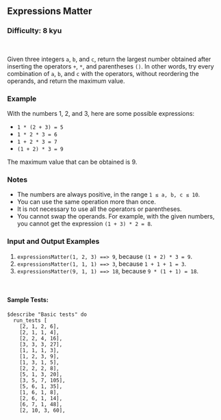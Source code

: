 ## Expressions Matter 
### Difficulty: 8 kyu

<br>

<p>Given three integers <code>a</code>, <code>b</code>, and <code>c</code>, return the largest number obtained after inserting the operators <code>+</code>, <code>*</code>, and parentheses <code>()</code>. In other words, try every combination of <code>a</code>, <code>b</code>, and <code>c</code> with the operators, without reordering the operands, and return the maximum value.</p>
<h3 id="example">Example</h3>
<p>With the numbers 1, 2, and 3, here are some possible expressions:</p>
<ul>
<li><code>1 * (2 + 3) = 5</code></li>
<li><code>1 * 2 * 3 = 6</code></li>
<li><code>1 + 2 * 3 = 7</code></li>
<li><code>(1 + 2) * 3 = 9</code></li>
</ul>
<p>The maximum value that can be obtained is 9.</p>
<h3 id="notes">Notes</h3>
<ul>
<li>The numbers are always positive, in the range <code>1 ≤ a, b, c ≤ 10</code>.</li>
<li>You can use the same operation more than once.</li>
<li>It is not necessary to use all the operators or parentheses.</li>
<li>You cannot swap the operands. For example, with the given numbers, you cannot get the expression <code>(1 + 3) * 2 = 8</code>.</li>
</ul>
<h3 id="input-and-output-examples">Input and Output Examples</h3>
<ol>
<li><code>expressionsMatter(1, 2, 3) ==&gt; 9</code>, because <code>(1 + 2) * 3 = 9</code>.</li>
<li><code>expressionsMatter(1, 1, 1) ==&gt; 3</code>, because <code>1 + 1 + 1 = 3</code>.</li>
<li><code>expressionsMatter(9, 1, 1) ==&gt; 18</code>, because <code>9 * (1 + 1) = 18</code>.</li>
</ol>


<br>

#### Sample Tests:

```
$describe "Basic tests" do 
  run_tests [
    [2, 1, 2, 6],
    [2, 1, 1, 4],
    [2, 2, 4, 16],
    [3, 3, 3, 27],
    [1, 1, 1, 3],
    [1, 2, 3, 9],
    [1, 3, 1, 5],
    [2, 2, 2, 8],
    [5, 1, 3, 20],
    [3, 5, 7, 105],
    [5, 6, 1, 35],
    [1, 6, 1, 8],
    [2, 6, 1, 14],
    [6, 7, 1, 48],
    [2, 10, 3, 60],
```